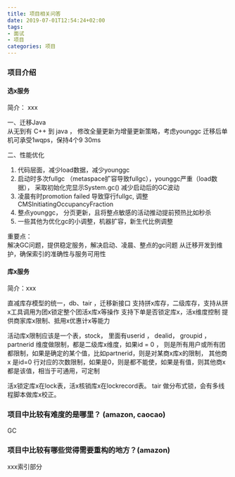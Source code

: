 ```yaml
---
title: 项目相关问答
date: 2019-07-01T12:54:24+02:00
tags: 
- 面试
- 项目
categories: 项目
---
```

### 项目介绍

#### 选x服务

简介： xxx

一、迁移Java   
从无到有 C++ 到 java ， 修改全量更新为增量更新策略，考虑younggc
迁移后单机可承受1wqps，保持4个9 30ms  

二、性能优化
1. 代码层面，减少load数据，减少younggc
2. 启动时多次fullgc （metaspace扩容导致fullgc），younggc严重（load数据）， 采取初始化完显示System.gc() 减少启动后的GC波动
3. 凌晨有时promotion failed 导致穿行fullgc, 调整 CMSInitiatingOccupancyFraction
4. 整点younggc， 分页更新，且将整点敏感的活动推动提前预热比如秒杀
5. 一些其他为优化gc的小调整，机器扩容，新生代比例调整

重要点：  
解决GC问题，提供稳定服务，解决启动、凌晨、整点的gc问题
从迁移开发到维护，确保索引的准确性与服务可用性

#### 库x服务

简介：xxx

直减库存模型的统一，db、tair ，迁移新接口
支持拼x库存，二级库存，支持从拼x工具调用为团x锁定整个团活x库x等操作
支持下单是否锁定库x，活x维度控制
提供商家库x限制、抵用x优惠计x等能力


活动库x限制应该是一个表，stock， 里面有userid ， dealid， groupid ，partnerid 维度做限制，都是二级库x维度，如果id = 0 ， 则是所有用户或所有团都限制，如果是确定的某个值，比如partnerid，则是对某商x库x的限制， 其他商x 是id=0 行对应的次数限制，如果是0，则是都不能使，如果是有值，则其他商x都是该值，相当于可通用，可定制

活x锁定库x在lock表，活x核销库x在lockrecord表。 tair 做分布式锁，会有多线程脚本做库x校正。

### 项目中比较有难度的是哪里？ (amazon, caocao)

GC

### 项目中比较有哪些觉得需要重构的地方？(amazon)

xxx索引部分